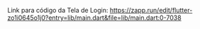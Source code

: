 Link para código da Tela de Login:
https://zapp.run/edit/flutter-zo1i0645o1j0?entry=lib/main.dart&file=lib/main.dart:0-7038

